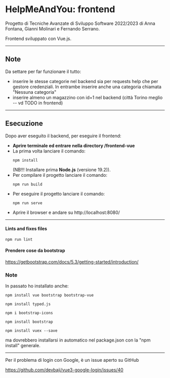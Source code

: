 # HelpMeAndYou: frontend
Progetto di Tecniche Avanzate di Sviluppo Software 2022/2023 di
Anna Fontana, Gianni Molinari e Fernando Serrano.

Frontend sviluppato con Vue.js.

---
## Note
Da settare per far funzionare il tutto:
- inserire le stesse categorie nel backend sia per requests help che per gestore credenziali. In entrambe inserire anche una categoria chiamata "Nessuna categoria"
- inserire almeno un magazzino con id=1 nel backend (città Torino meglio -- vd TODO in frontend)

---

## Esecuzione
Dopo aver eseguito il backend, per eseguire il frontend:
- **Aprire terminale ed entrare nella directory /frontend-vue**
- La prima volta lanciare il comando:
  ```
  npm install
  ```
  (NB!!! Installare prima **Node.js** (versione 19.2)).
- Per compilare il progetto lanciare il comando:
  ```
  npm run build
  ```
- Per eseguire il progetto lanciare il comando:
  ```
  npm run serve
  ```
- Aprire il browser e andare su http://localhost:8080/

---

#### Lints and fixes files
```
npm run lint
```

#### Prendere cose da bootstrap
https://getbootstrap.com/docs/5.3/getting-started/introduction/


### Note
In passato ho installato anche:
```
npm install vue bootstrap bootstrap-vue

npm install typed.js

npm i bootstrap-icons

npm install bootstrap

npm install vuex --save
```
ma dovrebbero installarsi in automatico nel package.json con la "npm install" generale.

---

Per il problema di login con Google, è un issue aperto su GitHub

https://github.com/devbaji/vue3-google-login/issues/40

